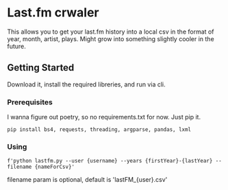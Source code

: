 # Last.fm crwaler

This allows you to get your last.fm history into a local csv in the format of year, month, artist, plays.
Might grow into something slightly cooler in the future.

## Getting Started

Download it, install the required libreries, and run via cli.

### Prerequisites

I wanna figure out poetry, so no requirements.txt for now. Just pip it.

```
pip install bs4, requests, threading, argparse, pandas, lxml
```

### Using

```
f'python lastfm.py --user {username} --years {firstYear}-{lastYear} --filename {nameForCsv}'
```
filename param is optional, default is 'lastFM_{user}.csv'
